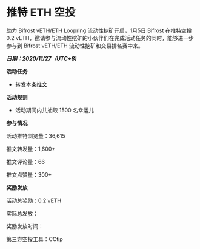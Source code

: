 # 推特 ETH 空投

助力 Bifrost vETH/ETH Loopring 流动性挖矿开启，1月5日 Bifrost 在推特空投 0.2 vETH，邀请参与流动性挖矿的小伙伴们在完成活动任务的同时，能够进一步参与到 Bifrost vETH/ETH 流动性挖矿和交易排名赛中来。

***日期：2020/11/27（UTC+8)***

**活动任务**

- 转发本条[推文](https://twitter.com/bifrost_finance/status/1346449554464362504)

**活动规则**
- 活动期间内共抽取 1500 名幸运儿

**参与情况**

活动推特浏览量：36,615

推文转发量：1,600+

推文评论量：66

推文点赞量：300+

**奖励发放**

活动总奖励：0.2 vETH

实际总发放：

奖励发放时间：

第三方空投工具：CCtip